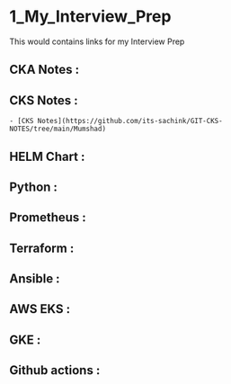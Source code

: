 # 1_My_Interview_Prep
This would contains links for my Interview Prep

## CKA Notes :

## CKS Notes :
    - [CKS Notes](https://github.com/its-sachink/GIT-CKS-NOTES/tree/main/Mumshad)


## HELM Chart :

## Python :

## Prometheus :

## Terraform :

## Ansible :

## AWS EKS :

## GKE :

## Github actions :

## 
